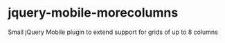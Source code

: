 jquery-mobile-morecolumns
=========================

Small jQuery Mobile plugin to extend support for grids of up to 8 columns
